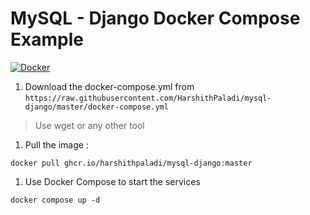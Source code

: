 # MySQL - Django Docker Compose Example
[![Docker](https://github.com/HarshithPaladi/mysql-django/actions/workflows/docker-publish.yml/badge.svg)](https://github.com/HarshithPaladi/mysql-django/actions/workflows/docker-publish.yml)
1. Download the docker-compose.yml from 
`https://raw.githubusercontent.com/HarshithPaladi/mysql-django/master/docker-compose.yml`
> Use wget or any other tool
1. Pull the image :
```
docker pull ghcr.io/harshithpaladi/mysql-django:master
```
1. Use Docker Compose to start the services
```
docker compose up -d
```
